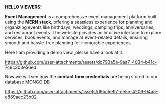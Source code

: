 **HELLO VIEWERS!**

**Event Management** is a comprehensive event management platform built using the **MERN stack**, offering a seamless experience for planning and organizing events like birthdays, weddings, camping trips, anniversaries, and restaurant events. The website provides an intuitive interface to explore services, book events, and manage all event-related details, ensuring smooth and hassle-free planning for memorable experiences.

Here I am providing a demo view ,please have a look at it.



https://github.com/user-attachments/assets/dd793a5a-9aa7-4034-b41c-7c9c303e56ed

Now we will see how the **contact form credentials** are being stored to  our database MONGO DB


https://github.com/user-attachments/assets/d9bc5e97-ee5e-4206-94a5-e889aec23b02









